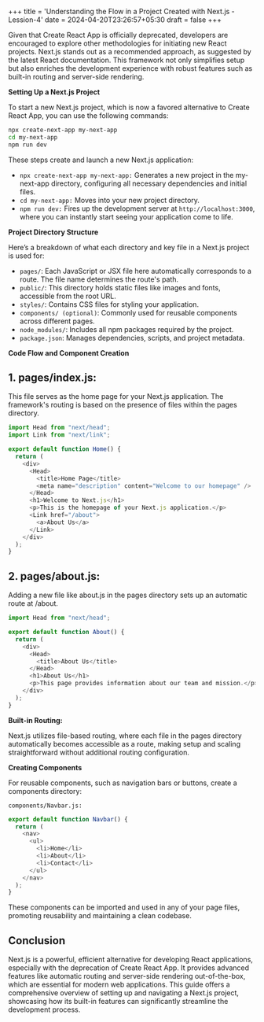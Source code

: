 +++
title = 'Understanding the Flow in a Project Created with Next.js - Lession-4'
date = 2024-04-20T23:26:57+05:30
draft = false
+++

Given that Create React App is officially deprecated, developers are encouraged to explore other methodologies for initiating new React projects. Next.js stands out as a recommended approach, as suggested by the latest React documentation. This framework not only simplifies setup but also enriches the development experience with robust features such as built-in routing and server-side rendering.

**Setting Up a Next.js Project**

To start a new Next.js project, which is now a favored alternative to Create React App, you can use the following commands:

```bash
npx create-next-app my-next-app
cd my-next-app
npm run dev

```

These steps create and launch a new Next.js application:

- `npx create-next-app my-next-app:` Generates a new project in the my-next-app directory, configuring all necessary dependencies and initial files.
- `cd my-next-app:` Moves into your new project directory.
- `npm run dev:` Fires up the development server at `http://localhost:3000`, where you can instantly start seeing your application come to life.

**Project Directory Structure**

Here’s a breakdown of what each directory and key file in a Next.js project is used for:

- `pages/`: Each JavaScript or JSX file here automatically corresponds to a route. The file name determines the route's path.
- `public/`: This directory holds static files like images and fonts, accessible from the root URL.
- `styles/`: Contains CSS files for styling your application.
- `components/ (optional)`: Commonly used for reusable components across different pages.
- `node_modules/`: Includes all npm packages required by the project.
- `package.json`: Manages dependencies, scripts, and project metadata.

**Code Flow and Component Creation**

## 1. pages/index.js:

This file serves as the home page for your Next.js application. The framework's routing is based on the presence of files within the pages directory.

```js
import Head from "next/head";
import Link from "next/link";

export default function Home() {
  return (
    <div>
      <Head>
        <title>Home Page</title>
        <meta name="description" content="Welcome to our homepage" />
      </Head>
      <h1>Welcome to Next.js</h1>
      <p>This is the homepage of your Next.js application.</p>
      <Link href="/about">
        <a>About Us</a>
      </Link>
    </div>
  );
}
```

## 2. pages/about.js:

Adding a new file like about.js in the pages directory sets up an automatic route at /about.

```js
import Head from "next/head";

export default function About() {
  return (
    <div>
      <Head>
        <title>About Us</title>
      </Head>
      <h1>About Us</h1>
      <p>This page provides information about our team and mission.</p>
    </div>
  );
}
```

**Built-in Routing:**

Next.js utilizes file-based routing, where each file in the pages directory automatically becomes accessible as a route, making setup and scaling straightforward without additional routing configuration.

**Creating Components**

For reusable components, such as navigation bars or buttons, create a components directory:

`components/Navbar.js:`

```js
export default function Navbar() {
  return (
    <nav>
      <ul>
        <li>Home</li>
        <li>About</li>
        <li>Contact</li>
      </ul>
    </nav>
  );
}
```

These components can be imported and used in any of your page files, promoting reusability and maintaining a clean codebase.

## Conclusion

Next.js is a powerful, efficient alternative for developing React applications, especially with the deprecation of Create React App. It provides advanced features like automatic routing and server-side rendering out-of-the-box, which are essential for modern web applications. This guide offers a comprehensive overview of setting up and navigating a Next.js project, showcasing how its built-in features can significantly streamline the development process.
